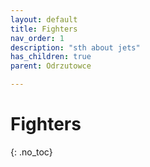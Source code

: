 ```yaml
---
layout: default
title: Fighters
nav_order: 1
description: "sth about jets"
has_children: true
parent: Odrzutowce

---
```


# Fighters
{: .no_toc}